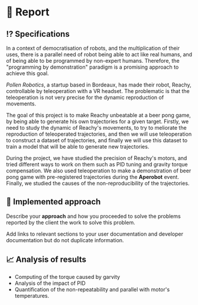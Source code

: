 

# 📖 Report

## ⁉️ Specifications

In a context of democratisation of robots, and the multiplication of their uses, there is a parallel need of robot being 
able to act like real humans, and of being able to be programmed by non-expert humans.
Therefore, the "programming by demonstration" paradigm is a promising approach to achieve this goal.

*Pollen Robotics*, a startup based in Bordeaux, has made their robot, Reachy, controllable by teleoperation with a VR headset.
The problematic is that the teleoperation is not very precise for the dynamic reproduction of movements.

The goal of this project is to make Reachy unbeatable at a beer pong game, by being able to generate his own trajectories
for a given target. Firstly, we need to study the dynamic of Reachy's movements, to try to meliorate the reproduction of teleoperated trajectories, 
and then we will use teleoperation to construct a dataset of trajectories, and finally we will use this dataset to train a model that will be able to generate new trajectories.

During the project, we have studied the precision of Reachy's motors, and tried different ways to work on them such as PID tuning and gravity torque compensation.
We also used teleoperation to make a demonstration of beer pong game with pre-registered trajectories during the **Aperobot** event.
Finally, we studied the causes of the non-reproducibility of the trajectories.

## 🔎 Implemented approach

Describe your **approach** and how you proceeded to solve the problems reported by the client
 the work to solve this problem.

Add links to relevant sections to your user documentation and developer documentation but do not duplicate information.

## 📈 Analysis of results

* Computing of the torque caused by garvity
* Analysis of the impact of PID
* Quantification of the non-repeatability and parallel with motor's temperatures.